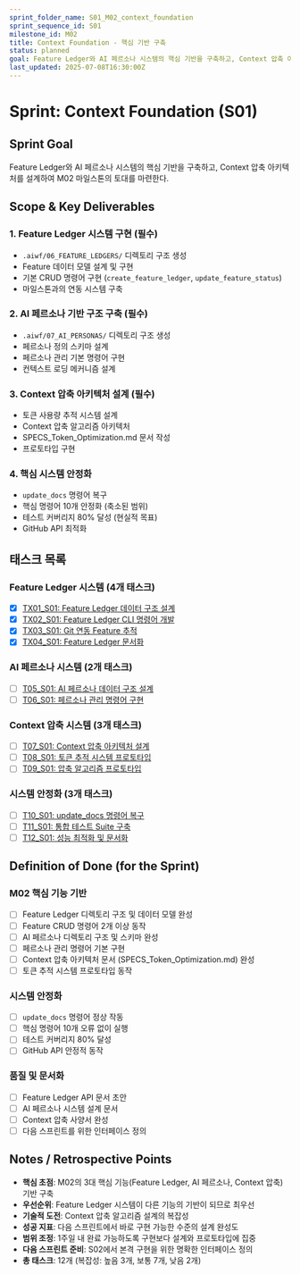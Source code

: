 ```yaml
---
sprint_folder_name: S01_M02_context_foundation
sprint_sequence_id: S01
milestone_id: M02
title: Context Foundation - 핵심 기반 구축
status: planned
goal: Feature Ledger와 AI 페르소나 시스템의 핵심 기반을 구축하고, Context 압축 아키텍처를 설계하여 M02 마일스톤의 토대를 마련한다.
last_updated: 2025-07-08T16:30:00Z
---
```


# Sprint: Context Foundation (S01)

## Sprint Goal
Feature Ledger와 AI 페르소나 시스템의 핵심 기반을 구축하고, Context 압축 아키텍처를 설계하여 M02 마일스톤의 토대를 마련한다.

## Scope & Key Deliverables

### 1. Feature Ledger 시스템 구현 (필수)
- `.aiwf/06_FEATURE_LEDGERS/` 디렉토리 구조 생성
- Feature 데이터 모델 설계 및 구현
- 기본 CRUD 명령어 구현 (`create_feature_ledger`, `update_feature_status`)
- 마일스톤과의 연동 시스템 구축

### 2. AI 페르소나 기반 구조 구축 (필수)
- `.aiwf/07_AI_PERSONAS/` 디렉토리 구조 생성
- 페르소나 정의 스키마 설계
- 페르소나 관리 기본 명령어 구현
- 컨텍스트 로딩 메커니즘 설계

### 3. Context 압축 아키텍처 설계 (필수)
- 토큰 사용량 추적 시스템 설계
- Context 압축 알고리즘 아키텍처
- SPECS_Token_Optimization.md 문서 작성
- 프로토타입 구현

### 4. 핵심 시스템 안정화
- `update_docs` 명령어 복구
- 핵심 명령어 10개 안정화 (축소된 범위)
- 테스트 커버리지 80% 달성 (현실적 목표)
- GitHub API 최적화

## 태스크 목록

### Feature Ledger 시스템 (4개 태스크)
- [x] [TX01_S01: Feature Ledger 데이터 구조 설계](TX01_S01_Feature_Ledger_데이터_구조_설계.md)
- [x] [TX02_S01: Feature Ledger CLI 명령어 개발](TX02_S01_Feature_Ledger_CLI_명령어_개발.md)
- [x] [TX03_S01: Git 연동 Feature 추적](TX03_S01_Git_연동_Feature_추적.md)
- [x] [TX04_S01: Feature Ledger 문서화](TX04_S01_Feature_Ledger_문서화.md)

### AI 페르소나 시스템 (2개 태스크)
- [ ] [T05_S01: AI 페르소나 데이터 구조 설계](T05_S01_AI_페르소나_데이터_구조_설계.md)
- [ ] [T06_S01: 페르소나 관리 명령어 구현](T06_S01_페르소나_관리_명령어_구현.md)

### Context 압축 시스템 (3개 태스크)
- [ ] [T07_S01: Context 압축 아키텍처 설계](T07_S01_Context_압축_아키텍처_설계.md)
- [ ] [T08_S01: 토큰 추적 시스템 프로토타입](T08_S01_토큰_추적_시스템_프로토타입.md)
- [ ] [T09_S01: 압축 알고리즘 프로토타입](T09_S01_압축_알고리즘_프로토타입.md)

### 시스템 안정화 (3개 태스크)
- [ ] [T10_S01: update_docs 명령어 복구](T10_S01_update_docs_명령어_복구.md)
- [ ] [T11_S01: 통합 테스트 Suite 구축](T11_S01_통합_테스트_Suite_구축.md)
- [ ] [T12_S01: 성능 최적화 및 문서화](T12_S01_성능_최적화_및_문서화.md)

## Definition of Done (for the Sprint)

### M02 핵심 기능 기반
- [ ] Feature Ledger 디렉토리 구조 및 데이터 모델 완성
- [ ] Feature CRUD 명령어 2개 이상 동작
- [ ] AI 페르소나 디렉토리 구조 및 스키마 완성
- [ ] 페르소나 관리 명령어 기본 구현
- [ ] Context 압축 아키텍처 문서 (SPECS_Token_Optimization.md) 완성
- [ ] 토큰 추적 시스템 프로토타입 동작

### 시스템 안정화
- [ ] `update_docs` 명령어 정상 작동
- [ ] 핵심 명령어 10개 오류 없이 실행
- [ ] 테스트 커버리지 80% 달성
- [ ] GitHub API 안정적 동작

### 품질 및 문서화
- [ ] Feature Ledger API 문서 초안
- [ ] AI 페르소나 시스템 설계 문서
- [ ] Context 압축 사양서 완성
- [ ] 다음 스프린트를 위한 인터페이스 정의

## Notes / Retrospective Points

- **핵심 초점**: M02의 3대 핵심 기능(Feature Ledger, AI 페르소나, Context 압축) 기반 구축
- **우선순위**: Feature Ledger 시스템이 다른 기능의 기반이 되므로 최우선
- **기술적 도전**: Context 압축 알고리즘 설계의 복잡성
- **성공 지표**: 다음 스프린트에서 바로 구현 가능한 수준의 설계 완성도
- **범위 조정**: 1주일 내 완료 가능하도록 구현보다 설계와 프로토타입에 집중
- **다음 스프린트 준비**: S02에서 본격 구현을 위한 명확한 인터페이스 정의
- **총 태스크**: 12개 (복잡성: 높음 3개, 보통 7개, 낮음 2개)